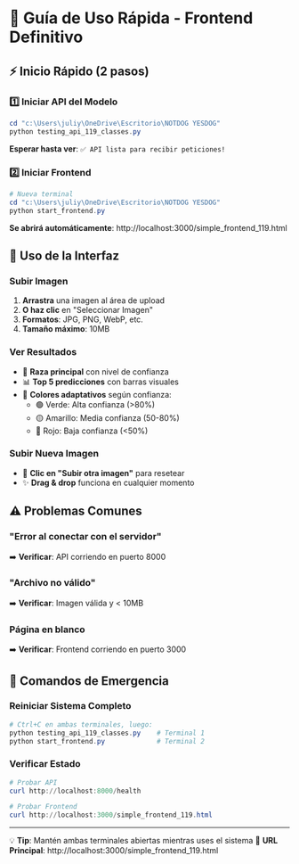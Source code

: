 # 🚀 Guía de Uso Rápida - Frontend Definitivo

## ⚡ Inicio Rápido (2 pasos)

### 1️⃣ Iniciar API del Modelo
```powershell
cd "c:\Users\juliy\OneDrive\Escritorio\NOTDOG YESDOG"
python testing_api_119_classes.py
```
**Esperar hasta ver**: `✅ API lista para recibir peticiones!`

### 2️⃣ Iniciar Frontend
```powershell
# Nueva terminal
cd "c:\Users\juliy\OneDrive\Escritorio\NOTDOG YESDOG"
python start_frontend.py
```
**Se abrirá automáticamente**: http://localhost:3000/simple_frontend_119.html

## 🎯 Uso de la Interfaz

### Subir Imagen
1. **Arrastra** una imagen al área de upload
2. **O haz clic** en "Seleccionar Imagen"
3. **Formatos**: JPG, PNG, WebP, etc.
4. **Tamaño máximo**: 10MB

### Ver Resultados
- 🥇 **Raza principal** con nivel de confianza
- 📊 **Top 5 predicciones** con barras visuales
- 🎨 **Colores adaptativos** según confianza:
  - 🟢 Verde: Alta confianza (>80%)
  - 🟡 Amarillo: Media confianza (50-80%)
  - 🔴 Rojo: Baja confianza (<50%)

### Subir Nueva Imagen
- 🔄 **Clic en "Subir otra imagen"** para resetear
- ✨ **Drag & drop** funciona en cualquier momento

## ⚠️ Problemas Comunes

### "Error al conectar con el servidor"
➡️ **Verificar**: API corriendo en puerto 8000

### "Archivo no válido"
➡️ **Verificar**: Imagen válida y < 10MB

### Página en blanco
➡️ **Verificar**: Frontend corriendo en puerto 3000

## 🔧 Comandos de Emergencia

### Reiniciar Sistema Completo
```powershell
# Ctrl+C en ambas terminales, luego:
python testing_api_119_classes.py    # Terminal 1
python start_frontend.py             # Terminal 2
```

### Verificar Estado
```powershell
# Probar API
curl http://localhost:8000/health

# Probar Frontend
curl http://localhost:3000/simple_frontend_119.html
```

---
💡 **Tip**: Mantén ambas terminales abiertas mientras uses el sistema
🎯 **URL Principal**: http://localhost:3000/simple_frontend_119.html